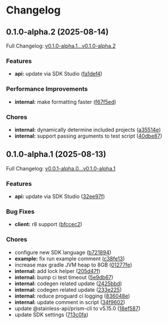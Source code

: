 # Changelog

## 0.1.0-alpha.2 (2025-08-14)

Full Changelog: [v0.1.0-alpha.1...v0.1.0-alpha.2](https://github.com/DayMoonDevelopment/post-for-me-kotlin/compare/v0.1.0-alpha.1...v0.1.0-alpha.2)

### Features

* **api:** update via SDK Studio ([fa1def4](https://github.com/DayMoonDevelopment/post-for-me-kotlin/commit/fa1def48248499d8c0f4b0053d1f18da1fb4976f))


### Performance Improvements

* **internal:** make formatting faster ([f67f5ed](https://github.com/DayMoonDevelopment/post-for-me-kotlin/commit/f67f5ed4e3780196e88cc040f6b216ff088e0303))


### Chores

* **internal:** dynamically determine included projects ([a35514e](https://github.com/DayMoonDevelopment/post-for-me-kotlin/commit/a35514eea82a05dbdf03db31543fe489ca41990c))
* **internal:** support passing arguments to test script ([40dbe87](https://github.com/DayMoonDevelopment/post-for-me-kotlin/commit/40dbe87ef7c2b1a24dde5ed1bf0224a76deee013))

## 0.1.0-alpha.1 (2025-08-13)

Full Changelog: [v0.0.1-alpha.0...v0.1.0-alpha.1](https://github.com/DayMoonDevelopment/post-for-me-kotlin/compare/v0.0.1-alpha.0...v0.1.0-alpha.1)

### Features

* **api:** update via SDK Studio ([32ee97f](https://github.com/DayMoonDevelopment/post-for-me-kotlin/commit/32ee97fec31978a5db6583c5c2751265def7485a))


### Bug Fixes

* **client:** r8 support ([bfccec2](https://github.com/DayMoonDevelopment/post-for-me-kotlin/commit/bfccec250f637067bc82744f3cc38aa6d84a2c90))


### Chores

* configure new SDK language ([b721894](https://github.com/DayMoonDevelopment/post-for-me-kotlin/commit/b72189480b5688a90328ce3676a5a29b2e372ee1))
* **example:** fix run example comment ([c38fe13](https://github.com/DayMoonDevelopment/post-for-me-kotlin/commit/c38fe138c388f44b98be24779bfe72d8d95e3e1c))
* increase max gradle JVM heap to 8GB ([01277fe](https://github.com/DayMoonDevelopment/post-for-me-kotlin/commit/01277fe2d341a95b8b842258a9dcbe664e797b80))
* **internal:** add lock helper ([205d47f](https://github.com/DayMoonDevelopment/post-for-me-kotlin/commit/205d47f4cc42083f00855a974de2cacf4198f27b))
* **internal:** bump ci test timeout ([5e9db67](https://github.com/DayMoonDevelopment/post-for-me-kotlin/commit/5e9db67a5121c2ded255ab54bcf3aa9733142649))
* **internal:** codegen related update ([2425bbd](https://github.com/DayMoonDevelopment/post-for-me-kotlin/commit/2425bbda7cc99d1bcfa54abe7a4fae159e51bfe9))
* **internal:** codegen related update ([233e225](https://github.com/DayMoonDevelopment/post-for-me-kotlin/commit/233e225222f2b96e0c4b879aa2730f08795724cf))
* **internal:** reduce proguard ci logging ([836048e](https://github.com/DayMoonDevelopment/post-for-me-kotlin/commit/836048e0ba12bd0557fef9a5538986d480cee1f1))
* **internal:** update comment in script ([34f9602](https://github.com/DayMoonDevelopment/post-for-me-kotlin/commit/34f960294fea477f508e52ead8c186243ea5c979))
* update @stainless-api/prism-cli to v5.15.0 ([18ef587](https://github.com/DayMoonDevelopment/post-for-me-kotlin/commit/18ef58729409e3c06e3757287c7ad228bbce5aec))
* update SDK settings ([713c0fa](https://github.com/DayMoonDevelopment/post-for-me-kotlin/commit/713c0fa35684151c49fd5ec747d52081e05140c4))
